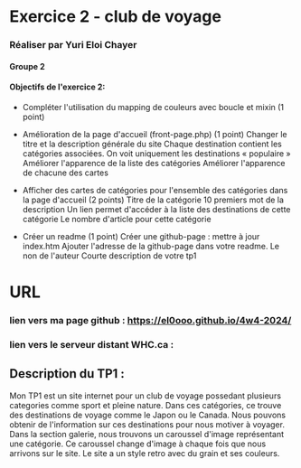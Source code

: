 # Exercice 2 - club de voyage #
### Réaliser par Yuri Eloi Chayer
#### Groupe 2

#### Objectifs de l'exercice 2:
 - Compléter l'utilisation du mapping de couleurs avec boucle et mixin (1 point)

 - Amélioration de la page d'accueil (front-page.php) (1 point)
    Changer le titre et la description générale du site
    Chaque destination contient les catégories associées.
    On voit uniquement les destinations « populaire »
    Améliorer l'apparence de la liste des catégories
    Améliorer l'apparence de chacune des cartes

 - Afficher des cartes de catégories pour l'ensemble des catégories dans la page d'accueil (2 points)
    Titre de la catégorie
    10 premiers mot de la description
    Un lien permet d'accéder à la liste des destinations de cette catégorie
    Le nombre d'article pour cette catégorie

 - Créer un readme (1 point)
    Créer une github-page : mettre à jour index.htm
    Ajouter l'adresse de la github-page dans votre readme.
    Le non de l'auteur
    Courte description de votre tp1

# URL
### lien vers ma page github : https://el0ooo.github.io/4w4-2024/
### lien vers le serveur distant WHC.ca : 

## Description du TP1 : 
Mon TP1 est un site internet pour un club de voyage possedant plusieurs categories comme sport et pleine nature. Dans ces catégories, ce trouve des destinations de voyage comme le Japon ou le Canada. Nous pouvons obtenir de l'information sur ces destinations pour nous motiver à voyager. Dans la section galerie, nous trouvons un caroussel d'image représentant une catégorie. Ce caroussel change d'image à chaque fois que nous arrivons sur le site. Le site a un style retro avec du grain et ses couleurs.